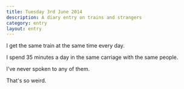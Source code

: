 ```yaml
---
title: Tuesday 3rd June 2014
description: A diary entry on trains and strangers
category: entry
layout: entry
---
```


I get the same train at the same time every day.

I spend 35 minutes a day in the same carriage with the same people.

I've never spoken to any of them.

That's so weird.
